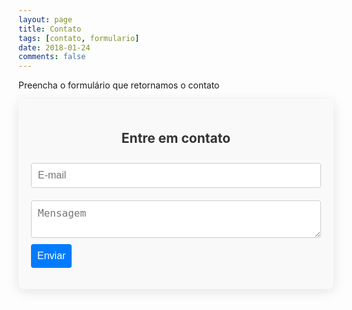 ```yaml
---
layout: page
title: Contato
tags: [contato, formulario]
date: 2018-01-24
comments: false
---
```


Preencha o formulário que retornamos o contato
<div id="contact">
    <h2>Entre em contato</h2>
    <div id="contact-form">
        <form action="https://formspree.io/f/xrbgzdla" method="POST">
            <input type="hidden" name="_subject" value="Formulário de contato IQConsultoria" />
            <input type="email" name="_replyto" placeholder="E-mail" required>
            <textarea name="message" placeholder="Mensagem" required></textarea>
            <button type="submit">Enviar</button>
        </form>
    </div>
</div>

<style>
    #contact {
        max-width: 600px;
        margin: 0 auto;
        padding: 20px;
        background-color: #f9f9f9;
        border-radius: 8px;
        box-shadow: 0 4px 20px rgba(0, 0, 0, 0.1);
    }

    h2 {
        text-align: center;
        color: #333;
    }

    #contact-form {
        display: flex;
        flex-direction: column;
    }

    input[type="email"], textarea {
        width: 100%;
        padding: 10px;
        margin: 10px 0;
        border: 1px solid #ccc;
        border-radius: 4px;
        font-size: 16px;
        transition: border-color 0.3s;
    }

    input[type="email"]:focus, textarea:focus {
        border-color: #007BFF;
        outline: none;
    }

    button {
        padding: 10px;
        background-color: #007BFF;
        color: white;
        border: none;
        border-radius: 4px;
        cursor: pointer;
        font-size: 16px;
        transition: background-color 0.3s;
    }

    button:hover {
        background-color: #0056b3;
    }
</style>


